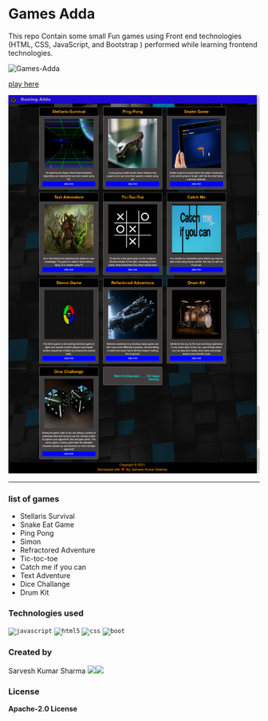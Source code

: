 # Games Adda
This repo Contain some small Fun games using Front end technologies (HTML, CSS, JavaScript, and Bootstrap ) performed while learning frontend technologies. 

![Games-Adda](https://socialify.git.ci/shsarv/Games-Adda/image?description=1&font=Bitter&forks=1&language=1&owner=1&pattern=Formal%20Invitation&pulls=1&stargazers=1&theme=Dark)


[play here](https://shsarv.github.io/Games-Adda/)

<img src="re/demo.png" />

<hr> 

### list of games

* Stellaris Survival
* Snake Eat Game
* Ping Pong
* Simon
* Refractored Adventure
* Tic-toc-toe
* Catch me if you can
* Text Adventure
* Dice Challange
* Drum Kit


### Technologies used

<code><img height="40" src="https://www.vectorlogo.zone/logos/javascript/javascript-horizontal.svg" title="javascript"></code>
<code><img height="40" src="https://www.vectorlogo.zone/logos/w3_html5/w3_html5-ar21.svg" title="html5"></code>
<code><img height="40" src="https://www.vectorlogo.zone/logos/netlifyapp_watercss/netlifyapp_watercss-ar21.svg" title="css"></code>
<code><img height="40" src="https://www.vectorlogo.zone/logos/getbootstrap/getbootstrap-ar21.svg" title="boot"></code>


### Created by 

Sarvesh Kumar Sharma
<img src="https://img.shields.io/github/followers/shsarv?style=social"><img src="https://img.shields.io/twitter/follow/sarveshroli?label=twitter&style=social">


### License

**Apache-2.0 License**
